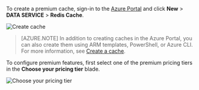 To create a premium cache, sign-in to the [Azure Portal](https://portal.azure.cn) and click **New** > **DATA SERVICE** > **Redis Cache**.

![Create cache](./media/redis-cache-premium-create/redis-cache-new-cache-menu.png)

>[AZURE.NOTE] In addition to creating caches in the Azure Portal, you can also create them using ARM templates, PowerShell, or Azure CLI. For more information, see [Create a cache](/documentation/articles/cache-dotnet-how-to-use-azure-redis-cache/#create-a-cache).

To configure premium features, first select one of the premium pricing tiers in the **Choose your pricing tier** blade.

![Choose your pricing tier](./media/redis-cache-premium-create/redis-cache-premium-pricing-tier.png)



